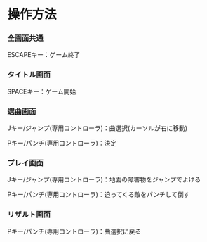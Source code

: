 # 操作方法
### 全画面共通
ESCAPEキー：ゲーム終了
### タイトル画面
SPACEキー：ゲーム開始
### 選曲画面
Jキー/ジャンプ(専用コントローラ)：曲選択(カーソルが右に移動)

Pキー/パンチ(専用コントローラ)：決定
### プレイ画面
Jキー/ジャンプ(専用コントローラ)：地面の障害物をジャンプでよける

Pキー/パンチ(専用コントローラ)：迫ってくる敵をパンチして倒す
### リザルト画面
Pキー/パンチ(専用コントローラ)：曲選択に戻る
